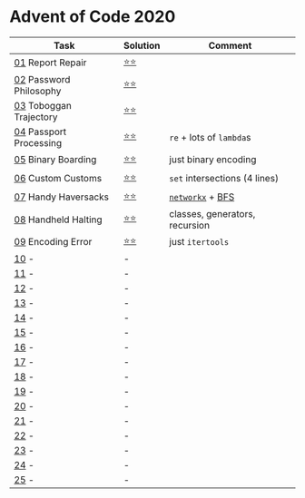 # Advent of Code 2020

|Task|Solution|Comment|
|---|---|---|
|[01](https://adventofcode.com/2020/day/1) Report Repair       |[⭐⭐](2020/day_01.py)||
|[02](https://adventofcode.com/2020/day/2) Password Philosophy |[⭐⭐](2020/day_02.py)||
|[03](https://adventofcode.com/2020/day/3) Toboggan Trajectory |[⭐⭐](2020/day_03.py)||
|[04](https://adventofcode.com/2020/day/4) Passport Processing |[⭐⭐](2020/day_04.py)|`re` + lots of `lambda`s|
|[05](https://adventofcode.com/2020/day/5) Binary Boarding     |[⭐⭐](2020/day_05.py)|just binary encoding|
|[06](https://adventofcode.com/2020/day/6) Custom Customs      |[⭐⭐](2020/day_06.py)|`set` intersections (4 lines)|
|[07](https://adventofcode.com/2020/day/7) Handy Haversacks    |[⭐⭐](2020/day_07.py)|[`networkx`](https://networkx.org/) + [BFS](https://en.wikipedia.org/wiki/Breadth-first_search)|
|[08](https://adventofcode.com/2020/day/8) Handheld Halting    |[⭐⭐](2020/day_08.py)|classes, generators, recursion |
|[09](https://adventofcode.com/2020/day/9) Encoding Error      |[⭐⭐](2020/day_09.py)|just `itertools`|
|[10](https://adventofcode.com/2020/day/10) -|-|
|[11](https://adventofcode.com/2020/day/11) -|-|
|[12](https://adventofcode.com/2020/day/12) -|-|
|[13](https://adventofcode.com/2020/day/13) -|-|
|[14](https://adventofcode.com/2020/day/14) -|-|
|[15](https://adventofcode.com/2020/day/15) -|-|
|[16](https://adventofcode.com/2020/day/16) -|-|
|[17](https://adventofcode.com/2020/day/17) -|-|
|[18](https://adventofcode.com/2020/day/18) -|-|
|[19](https://adventofcode.com/2020/day/19) -|-|
|[20](https://adventofcode.com/2020/day/20) -|-|
|[21](https://adventofcode.com/2020/day/21) -|-|
|[22](https://adventofcode.com/2020/day/22) -|-|
|[23](https://adventofcode.com/2020/day/23) -|-|
|[24](https://adventofcode.com/2020/day/24) -|-|
|[25](https://adventofcode.com/2020/day/25) -|-|
